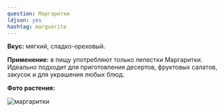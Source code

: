 ```yaml
---
question: Маргаритки
ldjson: yes 
hashtag: marguerite
---
```

**Вкус:** мягкий, сладко-ореховый.

**Применение:** в пищу употребляют только лепестки Маргаритки. Идеально подходит для приготовления десертов, фруктовых салатов, закусок и для украшения любых блюд.

**Фото растения:**

![маргаритки](https://user-images.githubusercontent.com/103433101/191183686-1becfe3a-f075-406a-822e-2761bd0c1e60.jpg)

